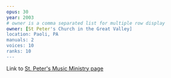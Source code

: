 ```yaml
---
opus: 30
year: 2003
# owner is a comma separated list for multiple row display
owner: [St Peter's Church in the Great Valley]
location: Paoli, PA
manuals: 2
voices: 10
ranks: 10
---
```

<p>Link to <a target="_blank" href="http://www.stpetersgv.org/Worship/music.html">St. Peter's Music Ministry page</a></p>
